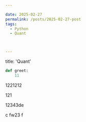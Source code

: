 ```yaml
---

date: 2025-02-27
permalink: /posts/2025-02-27-post
tags:
  - Python
  - Quant 



---
```



title: 'Quant'

```python
def greet:
  	11
```
1221212

121


12343de


c
fw23
f


